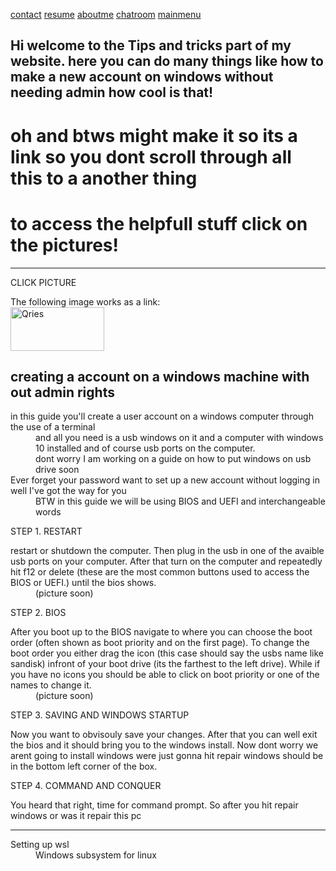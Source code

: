 [contact](https://neverlivedordied.github.io/contact.github.io/index.html)   [resume](https://neverlivedordied.github.io/resume/index.html)   [aboutme](https://neverlivedordied.github.io/About-Me/index.html)   [chatroom](https://neverlivedordied.github.io/chatroom/index.html) [mainmenu](https://neverlivedordied.github.io/index.html)
## Hi welcome to the Tips and tricks part of my website.  here you can do many things like how to make a new account on windows without needing admin how cool is that!
# oh and btws might make it so its a link so you dont scroll through all this to a another thing 


# to access the helpfull stuff click on the pictures!

---


 CLICK PICTURE 
   </head>
   <body>
      The following image works as a link:<br>
      <a href="https://neverlivedordied.github.io/create-a-windows-acc-without-admin/index.html">
         <img alt="Qries" src="https://www.howtogeek.com/wp-content/uploads/2016/09/img_57ddf23b40568.png?width=1198&trim=1,1&bg-color=000&pad=1,1"
         width=150" height="70">
      </a>
   </body>
</html>


















## creating a account on a windows machine with out admin rights

<dl>
  <dt> in this guide you'll create a user account on a windows computer through the use of a terminal</dt>
 <dd>and all you need is a usb windows on it and a computer with windows 10 installed and of course usb ports on the computer.</dd>
  <dd> dont worry I am working on a guide on how to put windows on usb drive soon</dd>
  
 <d1> 
<dt> Ever forget your password want to set up a new account without logging in well I've got the way for you </dt>
   <dd>BTW in this guide we will be using BIOS and UEFI and interchangeable words </dd>


  STEP 1. RESTART
<d5>
  <dt>restart or shutdown the computer. Then plug in the usb in one of the avaible usb ports on your computer. After that turn on the computer and repeatedly hit f12 or delete (these are the most common buttons used to access the BIOS or UEFI.) until the bios shows.</dt>
  <dd>(picture soon)</dd>


  STEP 2. BIOS
<d1>
  <dt>After you boot up to the BIOS navigate to where you can choose the boot order (often shown as boot priority and on the first page). To change the boot order you either drag the icon (this case should say the usbs name like sandisk) infront of your boot drive (its the farthest to the left drive). While if you have no icons you should be able to click on boot priority or one of the names to change it.</dt>
  <dd>(picture soon)</dd>


  STEP 3. SAVING AND WINDOWS STARTUP
<d1>
  <dt>Now you want to obvisouly save your changes. After that you can well exit the bios and it should bring you to the windows install. Now dont worry we arent going to install windows were just gonna hit repair windows should be in the bottom left corner of the box.</dt>

  STEP 4. COMMAND AND CONQUER 
<d1>
  <dt>You heard that right, time for command prompt. So after you hit repair windows or was it repair this pc  </dt>
  
 
  
  ---
  
  <d1> 
  <dt>Setting up wsl</dt>
  <dd> Windows subsystem for linux</dd>
  

